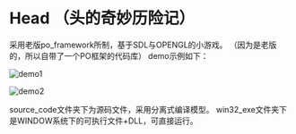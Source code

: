 Head （头的奇妙历险记）
===
采用老版po_framework所制，基于SDL与OPENGL的小游戏。
（因为是老版的，所以自带了一个PO框架的代码库）
demo示例如下：

![demo1](https://github.com/BleedingChips/some_picture_meanless/tree/master/head/demo1.png)

![demo2](https://github.com/BleedingChips/some_picture_meanless/tree/master/head/demo2.png)

source_code文件夹下为源码文件，采用分离式编译模型。
win32_exe文件夹下是WINDOW系统下的可执行文件+DLL，可直接运行。